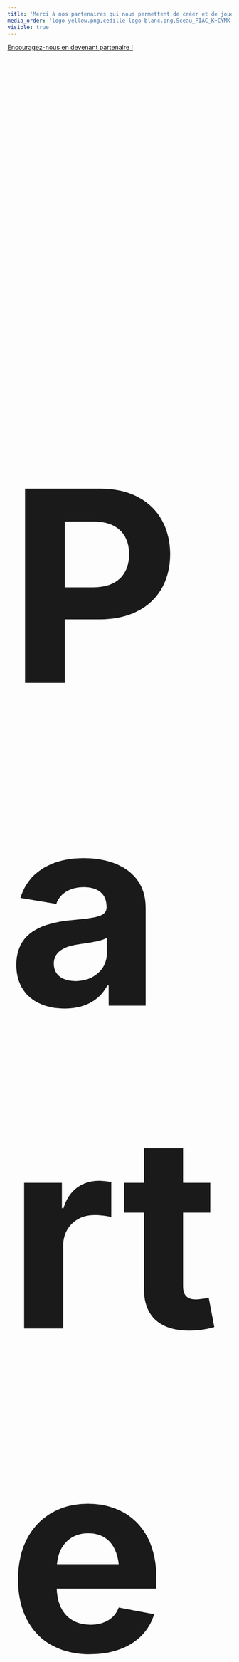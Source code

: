 ```yaml
---
title: 'Merci à nos partenaires qui nous permettent de créer et de jouer'
media_order: 'logo-yellow.png,cedille-logo-blanc.png,Sceau_PIAC_K+CYMK.svg,Fddaeets Horizontal Color.png,dbox.svg,PIAC Seal.svg,image001.png'
visible: true
---
```


<a href="https://drive.google.com/file/d/1W4zrltafPGdYigZNkCjEjH0hgCHwgFqU/view?usp=drive_link">
  Encouragez-nous en devenant partenaire !
</a>

<section style="margin-top: 5rem; margin-bottom: 5rem">
  <h3 style="font-size: 600; margin-bottom: 2.5rem">
    Partenaire

    <span style="text-transform: uppercase">Platine</span>
  </h3>

  <ul style="padding-left: 0">
    <li>
      <a href="https://www.fddaeets.ca" target="_blank">
        <img
          alt="FDDAÉÉTS"
          src="https://raconteurs.etsmtl.ca/user/pages/06.partenaires/_partenaires/Fddaeets%20Horizontal%20Color.png"
          style="height: auto; max-width: 400px"
        />
      </a>

      <p>
        La mission du Fonds de Développement Durable de l'Association étudiante de l'École de
        technologie supérieure (FDDAÉÉTS) est de financer les projets favorisant l’intégration et
        l’application du développement durable avec et pour la communauté de l’ÉTS. Le FDDAÉÉTS se
        veut un acteur décisif dans l’avènement d’une culture de développement durable au sein de la
        Communauté ÉTS et de la société québécoise. Le comité de sélection du FDDAÉÉTS est composé
        de 5 membres, dont un désigné par le comité de direction de l'ÉTS et 4 désignés par l'AÉÉTS.
        Les membres changent chaque année.
      </p>
    </li>
  </ul>
</section>

<section style="margin-top: 5rem; margin-bottom: 5rem">
  <h3 style="font-size: 600; margin-bottom: 2.5rem">
    Partenaire

    <span style="text-transform: uppercase">Diamant</span>
  </h3>

  <ul style="padding-left: 0">
    <li>
      <a href="https://www.etsmtl.ca/a-propos/developpement-durable/communautes" target="_blank">
        <img
          alt="PIAC"
          src="https://raconteurs.etsmtl.ca/user/pages/06.partenaires/_partenaires/PIAC%20Seal.svg"
          style="height: auto; max-width: 300px"
        />
      </a>

      <p>
        Le Programme d'intégration des arts et de la culture (PIAC) de l’ÉTS intervient dans les
        domaines des arts visuels, de l'art mural et des arts de la scène en apportant la culture à
        l’intérieur de l’ÉTS. Concours, expositions, soutien aux clubs, les actions accomplies sont
        variées et permettent à la communauté de l’ÉTS de découvrir la culture sous toutes ses
        couleurs.
      </p>
    </li>
  </ul>
</section>

<!-- <section style="margin-top: 5rem; margin-bottom: 5rem">
	<h3 style="font-size: 600; margin-bottom: 2.5rem;">
	    Partenaire
			
			<span style="text-transform: uppercase">Or</span>
	</h3>

	<ul style="padding-left: 0;">
	</ul>
</section> -->

<section style="margin-top: 5rem; margin-bottom: 5rem">
  <h3 style="font-size: 600; margin-bottom: 2.5rem">
    Partenaires

    <span style="text-transform: uppercase">Argent</span>
  </h3>

  <ul style="padding-left: 0">
    <li>
      <img
        alt="SDP"
        src="https://raconteurs.etsmtl.ca/user/pages/06.partenaires/_partenaires/image001.png"
        style="height: auto; max-width: 300px"
      />

      <p>
        La mission du Service aux diplômés et à la philanthropie est de développer et entretenir des
        relations de longue haleine et mutuellement bénéfiques avec tous les membres de la
        communauté élargie de l’ÉTS afin de renforcer leur sentiment d’appartenance, de susciter
        leur engagement et de mobiliser leurs talents, leurs efforts et leurs ressources en faveur
        du développement de l’ÉTS.<br />

        Le développement de l’ÉTS et son rayonnement auprès de l’industrie est aussi une composante
        importante de notre mission.
      </p>
    </li>

    <li>
      <img alt="ASEQ" src="" style="height: auto; max-width: 300px" />

      <p></p>
    </li>
  </ul>
</section>

<section style="margin-top: 5rem; margin-bottom: 5rem">
  <h3 style="font-size: 600; margin-bottom: 2.5rem">
    Partenaire

    <span style="text-transform: uppercase">Bronze</span>
  </h3>

  <ul style="padding-left: 0">
    <li>
      <a href="https://www.d-box.com/" target="_blank">
        <img
          alt="D-Box"
          src="https://raconteurs.etsmtl.ca/user/pages/06.partenaires/_partenaires/dbox.svg"
          style="height: auto; max-width: 300px"
        />
      </a>
    </li>
  </ul>
</section>
